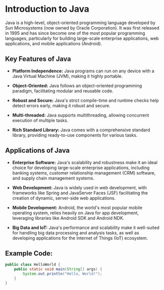 # Introduction to Java

Java is a high-level, object-oriented programming language developed by Sun Microsystems (now owned by Oracle Corporation). It was first released in 1995 and has since become one of the most popular programming languages, particularly for building large-scale enterprise applications, web applications, and mobile applications (Android).

## Key Features of Java

- **Platform Independence:** Java programs can run on any device with a Java Virtual Machine (JVM), making it highly portable.

- **Object-Oriented:** Java follows an object-oriented programming paradigm, facilitating modular and reusable code.

- **Robust and Secure:** Java's strict compile-time and runtime checks help detect errors early, making it robust and secure.

- **Multi-threaded:** Java supports multithreading, allowing concurrent execution of multiple tasks.

- **Rich Standard Library:** Java comes with a comprehensive standard library, providing ready-to-use components for various tasks.

## Applications of Java

- **Enterprise Software:** Java's scalability and robustness make it an ideal choice for developing large-scale enterprise applications, including banking systems, customer relationship management (CRM) software, and supply chain management systems.
  
- **Web Development:** Java is widely used in web development, with frameworks like Spring and JavaServer Faces (JSF) facilitating the creation of dynamic, server-side web applications.
  
- **Mobile Development:** Android, the world's most popular mobile operating system, relies heavily on Java for app development, leveraging libraries like Android SDK and Android NDK.
  
- **Big Data and IoT:** Java's performance and scalability make it well-suited for handling big data processing and analysis tasks, as well as developing applications for the Internet of Things (IoT) ecosystem.

## Example Code:

```java
public class HelloWorld {
    public static void main(String[] args) {
        System.out.println("Hello, World!");
    }
}
```